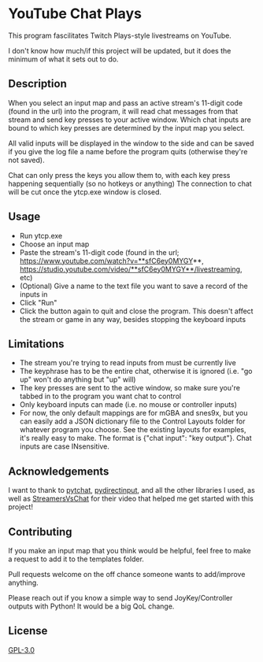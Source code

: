 # YouTube Chat Plays

This program fascilitates Twitch Plays-style livestreams on YouTube.

I don't know how much/if this project will be updated, but it does the minimum of what it sets out to do.

## Description
When you select an input map and pass an active stream's 11-digit code (found in the url) into the program, it will read chat messages from that stream and send key presses to your active window. Which chat inputs are bound to which key presses are determined by the input map you select.

All valid inputs will be displayed in the window to the side and can be saved if you give the log file a name before the program quits (otherwise they're not saved).

Chat can only press the keys you allow them to, with each key press happening sequentially (so no hotkeys or anything)
The connection to chat will be cut once the ytcp.exe window is closed.

## Usage
- Run ytcp.exe
- Choose an input map
- Paste the stream's 11-digit code (found in the url; https://www.youtube.com/watch?v=**sfC6ey0MYGY**,  https://studio.youtube.com/video/**sfC6ey0MYGY**/livestreaming, etc)
- (Optional) Give a name to the text file you want to save a record of the inputs in
- Click "Run"
- Click the button again to quit and close the program. This doesn't affect the stream or game in any way, besides stopping the keyboard inputs

## Limitations
- The stream you're trying to read inputs from must be currently live
- The keyphrase has to be the entire chat, otherwise it is ignored (i.e. "go up" won't do anything but "up" will)
- The key presses are sent to the active window, so make sure you're tabbed in to the program you want chat to control
- Only keyboard inputs can made (i.e. no mouse or controller inputs)
- For now, the only default mappings are for mGBA and snes9x, but you can easily add a JSON dictionary file to the Control Layouts folder for whatever program you choose. See the existing layouts for examples, it's really easy to make. The format is {"chat input": "key output"}. Chat inputs are case INsensitive.

## Acknowledgements
I want to thank to [pytchat](https://github.com/taizan-hokuto/pytchat/wiki/PytchatCore), [pydirectinput](https://github.com/learncodebygaming/pydirectinput), and all the other libraries I used, as well as
[StreamersVsChat](https://youtu.be/uE_3RRBz3CQ) for their video that helped me get started with this project!

## Contributing

If you make an input map that you think would be helpful, feel free to make a request to add it to the templates folder.

Pull requests welcome on the off chance someone wants to add/improve anything.

Please reach out if you know a simple way to send JoyKey/Controller outputs with Python! It would be a big QoL change. 

## License

[GPL-3.0](https://choosealicense.com/licenses/gpl-3.0/)
